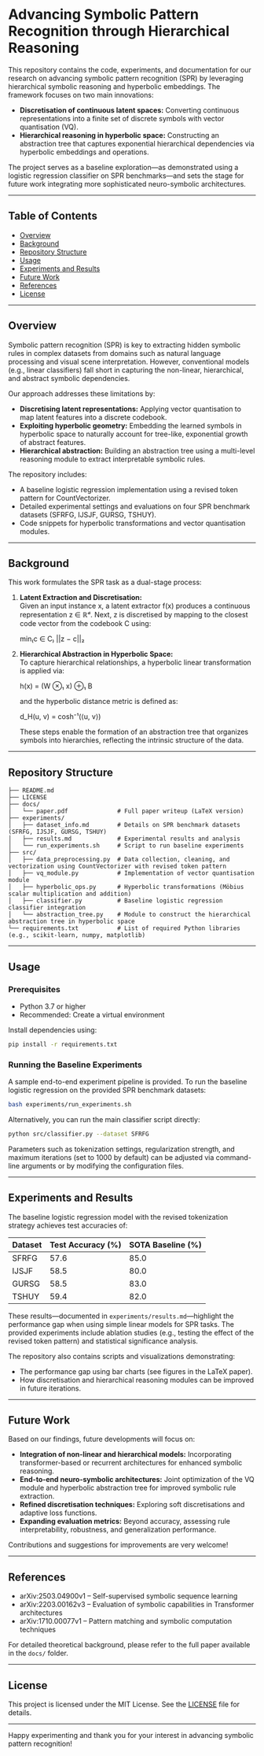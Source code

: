 # Advancing Symbolic Pattern Recognition through Hierarchical Reasoning

This repository contains the code, experiments, and documentation for our research on advancing symbolic pattern recognition (SPR) by leveraging hierarchical symbolic reasoning and hyperbolic embeddings. The framework focuses on two main innovations:

- **Discretisation of continuous latent spaces:** Converting continuous representations into a finite set of discrete symbols with vector quantisation (VQ).
- **Hierarchical reasoning in hyperbolic space:** Constructing an abstraction tree that captures exponential hierarchical dependencies via hyperbolic embeddings and operations.

The project serves as a baseline exploration—as demonstrated using a logistic regression classifier on SPR benchmarks—and sets the stage for future work integrating more sophisticated neuro-symbolic architectures.

---

## Table of Contents

- [Overview](#overview)
- [Background](#background)
- [Repository Structure](#repository-structure)
- [Usage](#usage)
- [Experiments and Results](#experiments-and-results)
- [Future Work](#future-work)
- [References](#references)
- [License](#license)

---

## Overview

Symbolic pattern recognition (SPR) is key to extracting hidden symbolic rules in complex datasets from domains such as natural language processing and visual scene interpretation. However, conventional models (e.g., linear classifiers) fall short in capturing the non-linear, hierarchical, and abstract symbolic dependencies.

Our approach addresses these limitations by:
- **Discretising latent representations:** Applying vector quantisation to map latent features into a discrete codebook.
- **Exploiting hyperbolic geometry:** Embedding the learned symbols in hyperbolic space to naturally account for tree-like, exponential growth of abstract features.
- **Hierarchical abstraction:** Building an abstraction tree using a multi-level reasoning module to extract interpretable symbolic rules.

The repository includes:
- A baseline logistic regression implementation using a revised token pattern for CountVectorizer.
- Detailed experimental settings and evaluations on four SPR benchmark datasets (SFRFG, IJSJF, GURSG, TSHUY).
- Code snippets for hyperbolic transformations and vector quantisation modules.

---

## Background

This work formulates the SPR task as a dual-stage process:
1. **Latent Extraction and Discretisation:**  
   Given an input instance x, a latent extractor f(x) produces a continuous representation z ∈ ℝᵈ. Next, z is discretised by mapping to the closest code vector from the codebook C using:
   
      min₍c ∈ C₎ ||z − c||₂
   
2. **Hierarchical Abstraction in Hyperbolic Space:**  
   To capture hierarchical relationships, a hyperbolic linear transformation is applied via:
   
      h(x) = (W ⊗₁ x) ⊕₁ B
   
   and the hyperbolic distance metric is defined as:
   
      d_H(u, v) = cosh⁻¹(⟨u, v⟩)
   
   These steps enable the formation of an abstraction tree that organizes symbols into hierarchies, reflecting the intrinsic structure of the data.

---

## Repository Structure

```
├── README.md
├── LICENSE
├── docs/
│   └── paper.pdf              # Full paper writeup (LaTeX version)
├── experiments/
│   ├── dataset_info.md        # Details on SPR benchmark datasets (SFRFG, IJSJF, GURSG, TSHUY)
│   ├── results.md             # Experimental results and analysis
│   └── run_experiments.sh     # Script to run baseline experiments
├── src/
│   ├── data_preprocessing.py  # Data collection, cleaning, and vectorization using CountVectorizer with revised token pattern
│   ├── vq_module.py           # Implementation of vector quantisation module
│   ├── hyperbolic_ops.py      # Hyperbolic transformations (Möbius scalar multiplication and addition)
│   ├── classifier.py          # Baseline logistic regression classifier integration
│   └── abstraction_tree.py    # Module to construct the hierarchical abstraction tree in hyperbolic space
└── requirements.txt           # List of required Python libraries (e.g., scikit-learn, numpy, matplotlib)
```

---

## Usage

### Prerequisites

- Python 3.7 or higher
- Recommended: Create a virtual environment

Install dependencies using:

```bash
pip install -r requirements.txt
```

### Running the Baseline Experiments

A sample end-to-end experiment pipeline is provided. To run the baseline logistic regression on the provided SPR benchmark datasets:

```bash
bash experiments/run_experiments.sh
```

Alternatively, you can run the main classifier script directly:

```bash
python src/classifier.py --dataset SFRFG
```

Parameters such as tokenization settings, regularization strength, and maximum iterations (set to 1000 by default) can be adjusted via command-line arguments or by modifying the configuration files.

---

## Experiments and Results

The baseline logistic regression model with the revised tokenization strategy achieves test accuracies of:

| Dataset | Test Accuracy (%) | SOTA Baseline (%) |
|---------|-------------------|-------------------|
| SFRFG   | 57.6              | 85.0              |
| IJSJF   | 58.5              | 80.0              |
| GURSG   | 58.5              | 83.0              |
| TSHUY   | 59.4              | 82.0              |

These results—documented in `experiments/results.md`—highlight the performance gap when using simple linear models for SPR tasks. The provided experiments include ablation studies (e.g., testing the effect of the revised token pattern) and statistical significance analysis.

The repository also contains scripts and visualizations demonstrating:
- The performance gap using bar charts (see figures in the LaTeX paper).
- How discretisation and hierarchical reasoning modules can be improved in future iterations.

---

## Future Work

Based on our findings, future developments will focus on:
- **Integration of non-linear and hierarchical models:** Incorporating transformer-based or recurrent architectures for enhanced symbolic reasoning.
- **End-to-end neuro-symbolic architectures:** Joint optimization of the VQ module and hyperbolic abstraction tree for improved symbolic rule extraction.
- **Refined discretisation techniques:** Exploring soft discretisations and adaptive loss functions.
- **Expanding evaluation metrics:** Beyond accuracy, assessing rule interpretability, robustness, and generalization performance.

Contributions and suggestions for improvements are very welcome!

---

## References

- arXiv:2503.04900v1 – Self-supervised symbolic sequence learning
- arXiv:2203.00162v3 – Evaluation of symbolic capabilities in Transformer architectures
- arXiv:1710.00077v1 – Pattern matching and symbolic computation techniques

For detailed theoretical background, please refer to the full paper available in the `docs/` folder.

---

## License

This project is licensed under the MIT License. See the [LICENSE](LICENSE) file for details.

---

Happy experimenting and thank you for your interest in advancing symbolic pattern recognition!